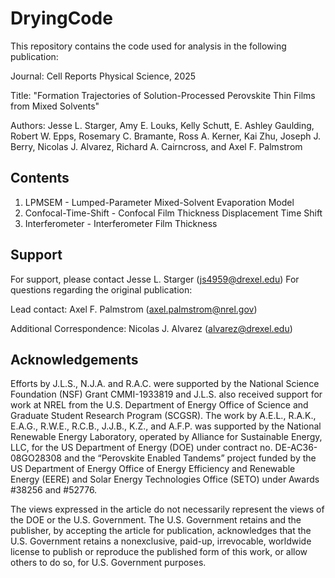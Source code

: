 # DryingCode

This repository contains the code used for analysis in the following publication:

Journal: Cell Reports Physical Science, 2025

Title: "Formation Trajectories of Solution-Processed Perovskite Thin Films from Mixed Solvents"

Authors: Jesse L. Starger, Amy E. Louks, Kelly Schutt, E. Ashley Gaulding, Robert W. Epps, Rosemary C. Bramante, 
Ross A. Kerner, Kai Zhu, Joseph J. Berry, Nicolas J. Alvarez, Richard A. Cairncross, and Axel F. Palmstrom

## Contents

1. LPMSEM - Lumped-Parameter Mixed-Solvent Evaporation Model
2. Confocal-Time-Shift - Confocal Film Thickness Displacement Time Shift
3. Interferometer - Interferometer Film Thickness

## Support

For support, please contact Jesse L. Starger (js4959@drexel.edu)
For questions regarding the original publication:

Lead contact: Axel F. Palmstrom (axel.palmstrom@nrel.gov)

Additional Correspondence: Nicolas J. Alvarez (alvarez@drexel.edu)


## Acknowledgements

Efforts by J.L.S., N.J.A. and R.A.C. were supported by the National Science Foundation (NSF) Grant CMMI-1933819 and J.L.S. also received support for work at NREL from the U.S. Department of Energy Office of Science and Graduate Student Research Program (SCGSR). 
The work by A.E.L., R.A.K., E.A.G., R.W.E., R.C.B., J.J.B., K.Z., and A.F.P. was supported by the National Renewable Energy Laboratory, 
operated by Alliance for Sustainable Energy, LLC, for the US Department of Energy (DOE) under contract no. DE-AC36-08GO28308 
and the “Perovskite Enabled Tandems” project funded by the US Department of Energy Office of Energy Efficiency and Renewable Energy (EERE) and Solar Energy Technologies Office (SETO) under Awards \#38256 and \#52776. 

The views expressed in the article do not necessarily represent the views of the DOE or the U.S. Government. 
The U.S. Government retains and the publisher, by accepting the article for publication, acknowledges that the U.S. Government retains a nonexclusive, paid-up, irrevocable, worldwide license to publish or reproduce the published form of this work, or allow others to do so, for U.S. Government purposes.
